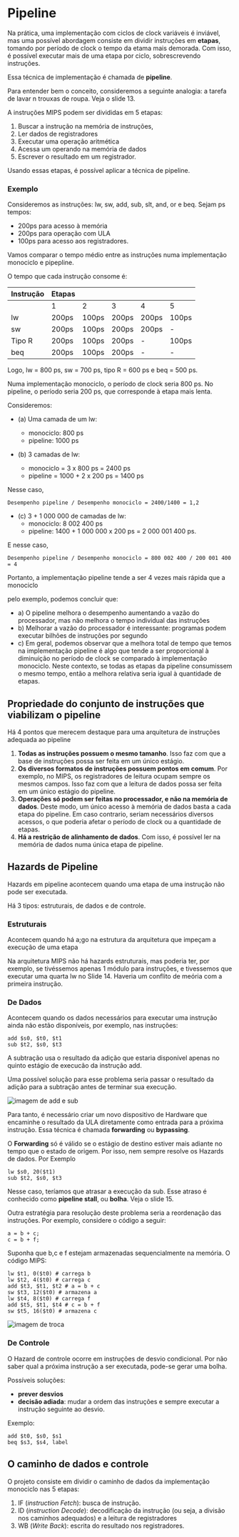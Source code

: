 # Pipeline

Na prática, uma implementação com ciclos de clock variáveis é inviável, mas uma possível abordagem consiste em dividir instruções em **etapas**, tomando por período de clock o tempo da etama mais demorada. Com isso, é possível executar mais de uma etapa por ciclo, sobrescrevendo instruções.

Essa técnica de implementação é chamada de **pipeline**.

Para entender bem o conceito, consideremos a seguinte analogia: a tarefa de lavar n trouxas de roupa. Veja o slide 13.

A instruções MIPS podem ser divididas em 5 etapas:

1. Buscar a instrução na memória de instruções,
2. Ler dados de registradores
3. Executar uma operação aritmética
4. Acessa um operando na memória de dados
5. Escrever o resultado em um registrador.

Usando essas etapas, é possível aplicar a técnica de pipeline.

### Exemplo

Consideremos as instruções: lw, sw, add, sub, slt, and, or e beq. Sejam ps tempos:

* 200ps para acesso à memória
* 200ps para operação com ULA
* 100ps para acesso aos registradores.

Vamos comparar o tempo médio entre as instruções numa implementação monociclo e pipepline.

O tempo que cada instrução consome é:

| Instrução | Etapas | | | | |
|---|---|---|---|---|---|
| | 1 | 2 | 3 | 4 | 5| 
| lw | 200ps | 100ps | 200ps | 200ps | 100ps |
| sw | 200ps | 100ps | 200ps | 200ps | - |
| Tipo R | 200ps | 100ps | 200ps | - | 100ps | 
| beq | 200ps | 100ps | 200ps | - | - |

 Logo, lw = 800 ps, sw = 700 ps, tipo R = 600 ps e beq = 500 ps.

Numa implementação monociclo, o período de clock seria 800 ps.
No pipeline, o período seria 200 ps, que corresponde à etapa mais lenta.

Consideremos:

* (a) Uma camada de um lw:
    * monociclo: 800 ps
    * pipeline: 1000 ps

* (b) 3 camadas de lw:
    * monociclo = 3 x 800 ps = 2400 ps
    * pipeline = 1000 + 2 x 200 ps = 1400 ps

Nesse caso,

    Desempenho pipeline / Desempenho monociclo = 2400/1400 = 1,2

* (c) 3 + 1 000 000 de camadas de lw:
    * monociclo: 8 002 400 ps
    * pipeline: 1400 + 1 000 000 x 200 ps = 2 000 001 400 ps.

E nesse caso,

    Desempenho pipeline / Desempenho monociclo = 800 002 400 / 200 001 400 = 4

Portanto, a implementação pipeline tende a ser 4 vezes mais rápida que a monociclo

pelo exemplo, podemos concluir que:

* a) O pipeline melhora o desempenho aumentando a vazão do processador, mas não melhora o tempo individual das instruções
* b) Melhorar a vazão do processador é interessante: programas podem executar bilhões de instruções por segundo
* c) Em geral, podemos observar que a melhora total de tempo que temos na implementação pipeline é algo que tende a ser proporcional à diminuição no período de clock se comparado à implementação monociclo. Neste contexto, se todas as etapas da pipeline consumissem o mesmo tempo, então a melhora relativa seria igual à quantidade de etapas.

## Propriedade do conjunto de instruções que viabilizam o pipeline

Há 4 pontos que merecem destaque para uma arquitetura de instruções adequada ao pipeline

1. **Todas as instruções possuem o mesmo tamanho**. Isso faz com que a base de instruções possa ser feita em um único estágio.
2. **Os diversos formatos de instruções possuem pontos em comum**. Por exemplo, no MIPS, os registradores de leitura ocupam sempre os mesmos campos. Isso faz com que a leitura de dados possa ser feita em um único estágio do pipeline.
3. **Operações só podem ser feitas no processador, e não na memória de dados**. Deste modo, um único acesso à memória de dados basta a cada etapa do pipeline. Em caso contrario, seriam necessários diversos acessos, o que poderia afetar o período de clock ou a quantidade de etapas.
4. **Há a restrição de alinhamento de dados**. Com isso, é possível ler na memória de dados numa única etapa de pipeline.

## Hazards de Pipeline

Hazards em pipeline acontecem quando uma etapa de uma instrução não pode ser executada.

Há 3 tipos: estruturais, de dados e de controle.

### Estruturais

Acontecem quando há a;go na estrutura da arquitetura que impeçam a execução de uma etapa

Na arquitetura MIPS não há hazards estruturais, mas poderia ter, por exemplo, se tivéssemos apenas 1 módulo para instruções, e tivessemos que executar uma quarta lw no Slide 14. Haveria um conflito de meória com a primeira instrução.

### De Dados

Acontecem quando os dados necessários para executar uma instrução ainda não estão disponíveis, por exemplo, nas instruções:

    add $s0, $t0, $t1
    sub $t2, $s0, $t3

A subtração usa o resultado da adição que estaria disponível apenas no quinto estágio de execucão da instrução add.

Uma possível solução para esse problema seria passar o resultado da adição para a subtração antes de terminar sua execução.

![imagem de add e sub]()

Para tanto, é necessário criar um novo dispositivo de Hardware que encaminhe o resultado da ULA diretamente como entrada para a próxima instrução. Essa técnica é chamada **forwarding** ou **bypassing**.

O **Forwarding** só é válido se o estágio de destino estiver mais adiante no tempo que o estado de origem. Por isso, nem sempre resolve os Hazards de dados. Por Exemplo

    lw $s0, 20($t1)
    sub $t2, $s0, $t3

Nesse caso, teríamos que atrasar a execução da sub. Esse atraso é conhecido como **pipeline stall**, ou **bolha**. Veja o slide 15.

Outra estratégia para resolução deste problema seria a reordenação das instruções. Por exemplo, considere o código a seguir:

    a = b + c;
    c = b + f;

Suponha que b,c e f estejam armazenadas sequencialmente na memória. O código MIPS:

    lw $t1, 0($t0) # carrega b
    lw $t2, 4($t0) # carrega c
    add $t3, $t1, $t2 # a = b + c
    sw $t3, 12($t0) # armazena a
    lw $t4, 8($t0) # carrega f
    add $t5, $t1, $t4 # c = b + f
    sw $t5, 16($t0) # armazena c

![imagem de troca]()

### De Controle

O Hazard de controle ocorre em instruções de desvio condicional. Por não saber qual a próxima instrução a ser executada, pode-se gerar uma bolha.

Possíveis soluções:

* **prever desvios**
* **decisão adiada**: mudar a ordem das instruções e sempre executar a instrução seguinte ao desvio.

Exemplo:

    add $t0, $s0, $s1
    beq $s3, $s4, label

## O caminho de dados e controle

O projeto consiste em dividir o caminho de dados da implementação monociclo nas 5 etapas:

1. IF (*instruction Fetch*): busca de instrução.
2. ID (*instruction Decode*): decodificação da instrução (ou seja, a divisão nos caminhos adequados) e a leitura de registradores
3. WB (*Write Back*): escrita do resultado nos registradores.




    